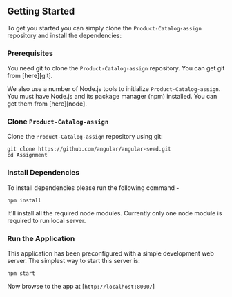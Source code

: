 ## Getting Started

To get you started you can simply clone the `Product-Catalog-assign` repository and install the dependencies:

### Prerequisites

You need git to clone the `Product-Catalog-assign` repository. You can get git from [here][git].

We also use a number of Node.js tools to initialize `Product-Catalog-assign`. You must have Node.js
and its package manager (npm) installed. You can get them from [here][node].

### Clone `Product-Catalog-assign`

Clone the `Product-Catalog-assign` repository using git:

```
git clone https://github.com/angular/angular-seed.git
cd Assignment
```

### Install Dependencies

To install dependencies please run the following command -

```
npm install
```

It'll install all the required node modules.
Currently only one node module is required to run local server.

### Run the Application

This application has been preconfigured with a simple development web server. The simplest way to start
this server is:

```
npm start
```

Now browse to the app at [`http://localhost:8000/`]
